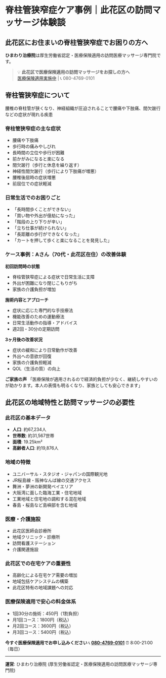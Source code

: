 # 脊柱管狭窄症ケア事例｜此花区の訪問マッサージ体験談

## 此花区にお住まいの脊柱管狭窄症でお困りの方へ

**ひまわり治療院**は厚生労働省認定・医療保険適用の訪問医療マッサージ専門院です。

> 💡 **此花区で医療保険適用の訪問マッサージをお探しの方へ**  
> [医療保険適用実施中](https://peraichi.com/landing_pages/view/himawari-massage) | 📞 080-4769-0101

## 脊柱管狭窄症について

腰椎の脊柱管が狭くなり、神経組織が圧迫されることで腰痛や下肢痛、間欠跛行などの症状が現れる疾患

### 脊柱管狭窄症の主な症状
- 腰痛や下肢痛
- 歩行時の痛みやしびれ
- 長時間の立位や歩行が困難
- 前かがみになると楽になる
- 間欠跛行（歩行と休息を繰り返す）
- 神経性間欠跛行（歩行により下肢痛が増悪）
- 腰椎後屈時の症状増悪
- 前屈位での症状軽減

### 日常生活でのお困りごと
- 「長時間歩くことができない」
- 「買い物や外出が億劫になった」
- 「階段の上り下りが辛い」
- 「立ち仕事が続けられない」
- 「長距離の歩行ができなくなった」
- 「カートを押して歩くと楽になることを発見した」

### ケース事例：Aさん（70代・此花区在住）の改善体験

**初回訪問時の状態**
- 脊柱管狭窄症による症状で日常生活に支障
- 外出が困難になり閉じこもりがち
- 家族の介護負担が増加

**施術内容とアプローチ**
- 症状に応じた専門的な手技療法
- 機能改善のための運動療法
- 日常生活動作の指導・アドバイス
- 週2回・30分の定期訪問

**3ヶ月後の改善状況**
- 症状の緩和により日常動作が改善
- 外出への意欲が回復
- 家族の介護負担軽減
- QOL（生活の質）の向上

**ご家族の声**
「医療保険が適用されるので経済的負担が少なく、継続しやすいのが助かります。本人の表情も明るくなり、家族としても安心できます」

## 此花区の地域特性と訪問マッサージの必要性

### 此花区の基本データ
- **人口**: 約67,234人
- **世帯数**: 約31,567世帯
- **面積**: 19.25km²
- **高齢者人口**: 約19,876人

### 地域の特徴
- ユニバーサル・スタジオ・ジャパンの国際観光地
- JR桜島線・阪神なんば線の交通アクセス
- 舞洲・夢洲の新開発ベイエリア
- 大阪湾に面した臨海工業・住宅地域
- 工業地域と住宅地の調和する混在地域
- 春島・桜島など島嶼部を含む地域

### 医療・介護施設
- 此花区医師会診療所
- 地域クリニック・診療所
- 訪問看護ステーション
- 介護関連施設

### 此花区での在宅ケアの重要性
- 高齢化による在宅ケア需要の増加
- 地域包括ケアシステムの構築
- 此花区特有の地域課題への対応

### 医療保険適用で安心の料金体系
- 1回30分の施術：450円（1割負担）
- 月1回コース：1800円（税込）
- 月2回コース：3600円（税込）
- 月3回コース：5400円（税込）

**今すぐ医療保険適用でお申し込みください**
📞 **[080-4769-0101](tel:080-4769-0101)**
⏰ 8:00-21:00（毎日）

---
**運営**: ひまわり治療院 (厚生労働省認定・医療保険適用の訪問医療マッサージ専門院)